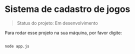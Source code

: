 # Sistema de cadastro de jogos

> Status do projeto: Em desenvolvimento

Para rodar esse projeto na sua máquina, por favor digite:

```

node app.js

````
